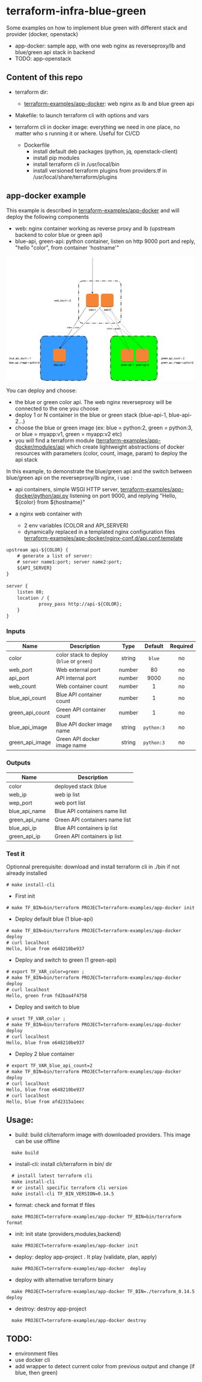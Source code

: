 # terraform-infra-blue-green
Some examples on how to implement blue green with different stack and provider (docker, openstack)

* app-docker: sample app, with one web nginx as reverseproxy/lb and blue/green api stack in backend
* TODO: app-openstack

## Content of this repo

* terraform dir:
  + [terraform-examples/app-docker](terraform-examples/app-docker): web nginx as lb and blue green api
* Makefile: to launch terraform cli with options and vars

* terraform cli in docker image: everything we need in one place, no matter who s running it or where. Useful for CI/CD
  + Dockerfile
    + install default deb packages (python, jq, openstack-client)
    + install pip modules
    + install terraform cli in /usr/local/bin
    + install versioned terraform plugins from providers.tf in /usr/local/share/terraform/plugins



## app-docker example

This example is described in [terraform-examples/app-docker](terraform-examples/app-docker) and will deploy the following components
* web: nginx container working as reverse proxy and lb (upstream backend to color blue or green api)
* blue-api, green-api: python container, listen on http 9000 port and reply, "hello "color", from container 'hostname'"

![app-docker blue/green](docs/tf-infra-blue-green-app-docker.png)

You can deploy and choose:
* the blue or green color api. The web nginx reverseproxy will be connected to the one you choose
* deploy 1 or N container in the blue or green stack (blue-api-1, blue-api-2...)
* choose the blue or green image (ex: blue = python:2, green = python:3, or blue = myapp:v1, green = myapp:v2 etc)
* you will find a terraform module ([terraform-examples/app-docker/modules/api](terraform-examples/app-docker/modules/api) which create lightweight abstractions of docker resources with parameters (color, count, image, param) to deploy the api stack


In this example, to demonstrate the blue/green api and the switch between blue/green api on the reverseproxy/lb nginx, i use :

* api containers,  simple WSGI HTTP server, [terraform-examples/app-docker/python/api.py](terraform-examples/app-docker/python/api.py) listening on port 9000, and replying "Hello, ${color} from ${hostname}"

* a nginx web container with
  + 2 env variables (COLOR and API_SERVER)
  + dynamically replaced in a templated nginx configuration files [terraform-examples/app-docker/nginx-conf.d/api.conf.template](terraform-examples/app-docker/nginx-conf.d/api.conf.template)
```
upstream api-${COLOR} {
    # generate a list of server:
    # server name1:port; server name2:port;
    ${API_SERVER}
}

server {
    listen 80;
    location / {
            proxy_pass http://api-${COLOR};
    }
}

```
### Inputs

| Name | Description | Type | Default | Required |
|------|-------------|:----:|:-----:|:-----:|
| color | color stack to deploy (`blue` or `green`) | string | `blue` | no |
| web_port | Web external port | number | 80 | no |
| api_port | API internal port | number | 9000 | no |
| web_count | Web container count | number | 1 | no |
| blue_api_count | Blue API container count  | number | 1 | no |
| green_api_count | Green API container count | number | 1 | no |
| blue_api_image | Blue API docker image name | string | `python:3` | no |
| green_api_image | Green API docker image name | string | `python:3` | no |

### Outputs

| Name | Description |
|------|-------------|
| color | deployed stack (blue | green) |
| web_ip | web ip list |
| wep_port |  web port list |
| blue_api_name | Blue API containers name list |
| green_api_name | Green API containers name list |
| blue_api_ip | Blue API containers ip list |
| green_api_ip | Green API containers ip list |

### Test it
 Optionnal prerequisite: download and install terraform cli in ./bin if not already installed
```
# make install-cli
```
* First init
```
# make TF_BIN=bin/terraform PROJECT=terraform-examples/app-docker init
```
* Deploy default blue (1 blue-api)
```
# make TF_BIN=bin/terraform PROJECT=terraform-examples/app-docker deploy
# curl localhost
Hello, blue from e648210be937
```
* Deploy and switch to green (1 green-api)
```
# export TF_VAR_color=green ;
# make TF_BIN=bin/terraform PROJECT=terraform-examples/app-docker deploy
# curl localhost
Hello, green from fd2baa4f4758
```
* Deploy and switch to blue 
```
# unset TF_VAR_color ;
# make TF_BIN=bin/terraform PROJECT=terraform-examples/app-docker deploy
# curl localhost
Hello, blue from e648210be937
```
* Deploy 2 blue container
```
# export TF_VAR_blue_api_count=2
# make TF_BIN=bin/terraform PROJECT=terraform-examples/app-docker deploy
# curl localhost
Hello, blue from e648210be937
# curl localhost
Hello, blue from afd2315a1eec
```

## Usage:

* build: build cli/terraform image with downloaded providers. This image can be use offline
```
  make build
```
* install-cli: install cli/terraform in bin/ dir 
```
  # install latest terraform cli
  make install-cli
  # or install specific terraform cli version
  make install-cli TF_BIN_VERSION=0.14.5
```

* format: check and format tf files
```
  make PROJECT=terraform-examples/app-docker TF_BIN=bin/terraform format
```
* init: init state (providers,modules,backend)
```
  make PROJECT=terraform-examples/app-docker init
```
* deploy: deploy app-project . It play (validate, plan, apply)
```
  make PROJECT=terraform-examples/app-docker  deploy
```
* deploy with alternative terraform binary
```
  make PROJECT=terraform-examples/app-docker TF_BIN=./terraform_0.14.5 deploy
```
* destroy: destroy app-project
```
  make PROJECT=terraform-examples/app-docker destroy
```

## TODO:
* environment files
* use docker cli
* add wrapper to detect current color from previous output and change (if blue, then green)
